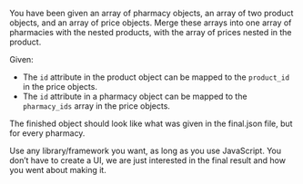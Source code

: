 You have been given an array of pharmacy objects, an array of two product objects, and an array of price objects. Merge these arrays into one array of pharmacies with the nested products, with the array of prices nested in the product.

Given: 
- The `id` attribute in the product object can be mapped to the `product_id` in the price objects.
- The `id` attribute in a pharmacy object can be mapped to the `pharmacy_ids` array in the price objects.

The finished object should look like what was given in the final.json file, but for every pharmacy.

Use any library/framework you want, as long as you use JavaScript. You don’t have to create a UI, we are just interested in the final result and how you went about making it.